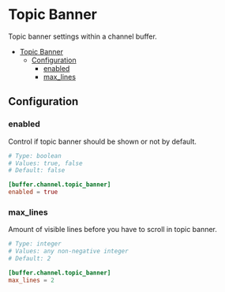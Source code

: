 # Topic Banner

Topic banner settings within a channel buffer.

- [Topic Banner](#topic-banner)
  - [Configuration](#configuration)
    - [enabled](#enabled)
    - [max\_lines](#max_lines)

## Configuration

### enabled

Control if topic banner should be shown or not by default.

```toml
# Type: boolean
# Values: true, false
# Default: false

[buffer.channel.topic_banner]
enabled = true
```

### max_lines

Amount of visible lines before you have to scroll in topic banner.

```toml
# Type: integer
# Values: any non-negative integer
# Default: 2

[buffer.channel.topic_banner]
max_lines = 2
```
